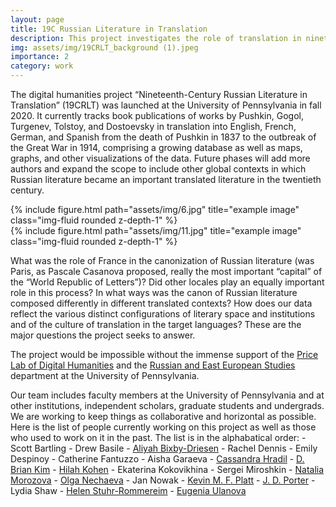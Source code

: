 ```yaml
---
layout: page
title: 19C Russian Literature in Translation
description: This project investigates the role of translation in nineteenth-century Russian literature’s rise to prominence in world literature as a case study in the processes whereby a nationally or linguistically defined literature may achieve circulation and recognition on a global level. 
img: assets/img/19CRLT_background (1).jpeg
importance: 2
category: work
---
```


The digital humanities project “Nineteenth-Century Russian Literature in Translation” (19CRLT) was launched at the University of Pennsylvania in fall 2020. It currently tracks book publications of works by Pushkin, Gogol, Turgenev, Tolstoy, and Dostoevsky in translation into English, French, German, and Spanish from the death of Pushkin in 1837 to the outbreak of the Great War in 1914, comprising a growing database as well as maps, graphs, and other visualizations of the data. Future phases will add more authors and expand the scope to include other global contexts in which Russian literature became an important translated literature in the twentieth century.

<div class="row justify-content-sm-center">
    <div class="col-sm-8 mt-3 mt-md-0">
        {% include figure.html path="assets/img/6.jpg" title="example image" class="img-fluid rounded z-depth-1" %}
    </div>
    <div class="col-sm-4 mt-3 mt-md-0">
        {% include figure.html path="assets/img/11.jpg" title="example image" class="img-fluid rounded z-depth-1" %}
    </div>

What was the role of France in the canonization of Russian literature (was Paris, as Pascale Casanova proposed, really the most important “capital” of the “World Republic of Letters”)? Did other locales play an equally important role in this process? In what ways was the canon of Russian literature composed differently in different translated contexts? How does our data reflect the various distinct configurations of literary space and institutions and of the culture of translation in the target languages? These are the major questions the project seeks to answer.

The project would be impossible without the immense support of the [Price Lab of Digital Humanities](https://pricelab.sas.upenn.edu/) and the [Russian and East European Studies](https://rees.sas.upenn.edu/) department at the University of Pennsylvania.

Our team includes faculty members at the University of Pennsylvania and at other institutions, independent scholars, graduate students and undergrads. We are working to keep things as collaborative and horizontal as possible. Here is the list of people currently working on this project as well as those who used to work on it in the past. The list is in the alphabatical order:
    - Scott Bartling
    - Drew Basile
    - [Aliyah Bixby-Driesen](https://anthropology.sas.upenn.edu/people/aliyah-bixby-driesen)
    - Rachel Dennis
    - Emily Despinoy
    - Catherine Fantuzzo
    - Aisha Garaeva
    - [Cassandra Hradil](https://pricelab.sas.upenn.edu/fellows/hradil-cassandra)
    - [D. Brian Kim](https://rees.sas.upenn.edu/people/d-brian-kim)
    - [Hilah Kohen](https://complit.sas.upenn.edu/people/hilah-kohen)
    - Ekaterina Kokovikhina
    - Sergei Miroshkin
    - [Natalia Morozova](https://ajif-ucm.academia.edu/NataliaMorozova)
    - [Olga Nechaeva](https://olyanechaeva.github.io/my_site/)
    - Jan Nowak
    - [Kevin M. F. Platt](https://rees.sas.upenn.edu/people/kevin-mf-platt)
    - [J. D. Porter](https://pricelab.sas.upenn.edu/fellows/porter-jd)
    - Lydia Shaw
    - [Helen Stuhr-Rommereim](https://www.swarthmore.edu/russian/faculty-staff)
    - [Eugenia Ulanova](https://complit.sas.upenn.edu/people/eugenia-ulanova)
